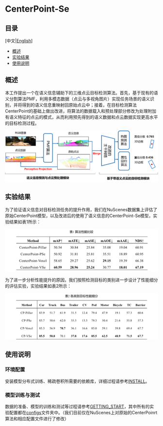 # **CenterPoint-Se**
## **目录**
[中文|[English](docs/README_en.md)]

- [概述](#概述)
- [实验结果](#实验结果)
- [使用说明](#使用说明)

## **概述**

本工作提出一个在语义信息辅助下的三维点云目标检测算法。首先，基于现有的语义分割算法PMF，利用多模态数据（点云与多视角图片）实现任务场景的语义识别，并将得到的语义信息重映射回原始点云中；接着，在目标检测算法CenterPoint的基础上做出改进，将算法的数据载入和预处理部分修改为处理附加有语义特征的点云的模式，从而利用预先得到的语义数据和点云数据实现更高水平的目标检测过程。

![CenterPoint-Se框架图](Figure/CenterPoint_Se(cn).png "CenterPoint-Se框架图")

## **实验结果**

为了验证语义信息对目标检测任务的提升作用，我们在NuScenes数据集上评估了原始CenterPoint模型，以及改进后的使用了语义信息的CenterPoint-Se模型，实验结果如表1所示：

![算法性能比较](Figure/Table1(cn).png "算法性能比较")

为了进一步分析性能提升的原因，我们按照检测目标的类别进一步设计了性能细分的评估实验，实验结果如表2所示：

![各类别目标性能细分](Figure/Table2(cn).png "各类别目标性能细分")

## **使用说明**

### **环境配置**

安装模型分布式训练、稀疏卷积所需要的依赖库，详细过程请参考[INSTALL](docs/INSTALL_cn.md)。

### **模型训练与测试**

数据的准备、模型的训练和测试等过程请参考[GETTING_START](docs/GETTING_START.md)，其中所有的实验配置都在[configs](configs)文件夹中。（我们目前仅在NuScenes上对原始的CenterPoinrt算法和相应配置文件进行了修改）